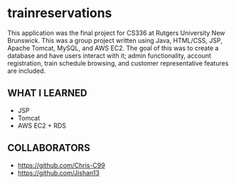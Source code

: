 # trainreservations
This application was the final project for CS336 at Rutgers University New Brunswick. This was a group project written using Java, HTML/CSS, JSP, Apache Tomcat, MySQL, and AWS EC2. The goal of this was to create a database and have users interact with it; admin functionality, account registration, train schedule browsing, and customer representative features are included.

## WHAT I LEARNED
- JSP
- Tomcat
- AWS EC2 + RDS

## COLLABORATORS
- https://github.com/Chris-C99
- https://github.com/Jishan13
